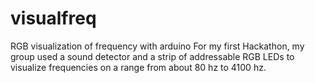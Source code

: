 # visualfreq
RGB visualization of frequency with arduino
For my first Hackathon, my group used a sound detector and a strip of addressable RGB LEDs to visualize frequencies on a range from
about 80 hz to 4100 hz.

